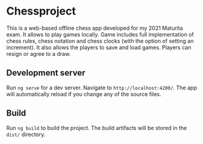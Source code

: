 # Chessproject
This is a web-based offline chess app developed for my 2021 Maturita exam.
It allows to play games locally. Game includes full implementation of chess rules, chess notation and chess clocks (with the option of setting an increment). It also allows the players to save and load games. Players can resign or agree to a draw.

## Development server
Run `ng serve` for a dev server. Navigate to `http://localhost:4200/`. The app will automatically reload if you change any of the source files.

## Build
Run `ng build` to build the project. The build artifacts will be stored in the `dist/` directory.
